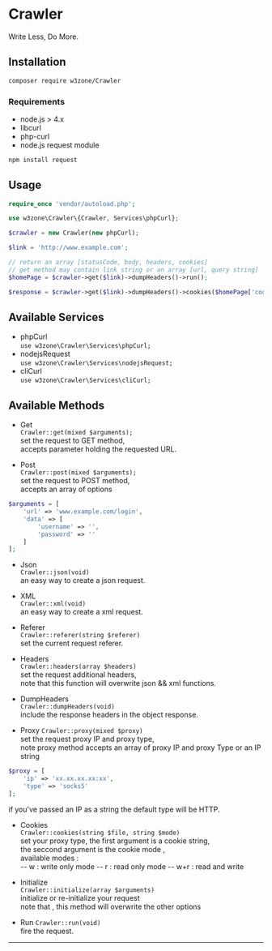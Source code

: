 # Crawler
Write Less, Do More.

## Installation
```bash
composer require w3zone/Crawler
```

### Requirements
* node.js > 4.x
* libcurl
* php-curl
* node.js request module

```bash
npm install request
```


## Usage

```php
require_once 'vendor/autoload.php';

use w3zone\Crawler\{Crawler, Services\phpCurl};

$crawler = new Crawler(new phpCurl);

$link = 'http://www.example.com';

// return an array [statusCode, body, headers, cookies]
// get method may contain link string or an array [url, query string]
$homePage = $crawler->get($link)->dumpHeaders()->run();

$response = $crawler->get($link)->dumpHeaders()->cookies($homePage['cookies'], 'r+w')->run();
```

## Available Services
* phpCurl  
`use w3zone\Crawler\Services\phpCurl;`
* nodejsRequest  
`use w3zone\Crawler\Services\nodejsRequest;`
* cliCurl  
`use w3zone\Crawler\Services\cliCurl;`

## Available Methods

* Get  
`Crawler::get(mixed $arguments);`  
set the request to GET method,  
accepts parameter holding the requested URL.  

* Post  
`Crawler::post(mixed $arguments);`  
set the request to POST method,  
accepts an array of options
```php
$arguments = [
    'url' => 'www.example.com/login',
    'data' => [
        'username' => '',
        'password' => ''
    ]
];
```

* Json  
`Crawler::json(void)`  
an easy way to create a json request.  

* XML  
`Crawler::xml(void)`  
an easy way to create a xml request.  

* Referer  
`Crawler::referer(string $referer)`  
set the current request referer.

* Headers  
`Crawler::headers(array $headers)`  
set the request additional headers,  
note that this function will overwrite json && xml functions.  

* DumpHeaders  
`Crawler::dumpHeaders(void)`  
include the response headers in the object response.  

* Proxy
`Crawler::proxy(mixed $proxy)`  
set the request proxy IP and proxy type,  
note proxy method accepts an array of proxy IP and proxy Type or an IP string
```php
$proxy = [
    'ip' => 'xx.xx.xx.xx:xx',
    'type' => 'socks5'
];
```
if you've passed an IP as a string the default type will be HTTP.

* Cookies  
`Crawler::cookies(string $file, string $mode)`  
set your proxy type, the first argument is a cookie string,  
the seccond argument is the cookie mode ,  
available modes :  
-- w : write only mode
-- r : read only mode
-- w+r : read and write

* Initialize  
`Crawler::initialize(array $arguments)`  
initialize or re-initialize your request  
note that , this method will overwrite the other options  

* Run
`Crawler::run(void)`  
fire the request.

-------------------------------
